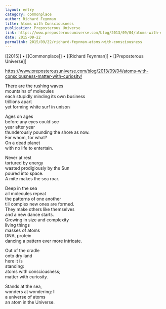 ```yaml
---
layout: entry
category: commonplace
author: Richard Feynman
title: Atoms with Consciousness
publication: Preposterous Universe
link: https://www.preposterousuniverse.com/blog/2013/09/04/atoms-with-consciousness-matter-with-curiosity/
date: 2015-09-22
permalink: 2015/09/22/richard-feynman-atoms-with-consciousness
---
```


[[2015]] • [[Commonplace]] • [[Richard Feynman]] • [[Preposterous Universe]]

https://www.preposterousuniverse.com/blog/2013/09/04/atoms-with-consciousness-matter-with-curiosity/

There are the rushing waves
<br>mountains of molecules
<br>each stupidly minding its own business
<br>trillions apart
<br>yet forming white surf in unison 

Ages on ages
<br>before any eyes could see
<br>year after year
<br>thunderously pounding the shore as now.
<br>For whom, for what?
<br>On a dead planet
<br>with no life to entertain. 

Never at rest
<br>tortured by energy
<br>wasted prodigiously by the Sun
<br>poured into space.
<br>A mite makes the sea roar. 

Deep in the sea
<br>all molecules repeat
<br>the patterns of one another
<br>till complex new ones are formed.
<br>They make others like themselves
<br>and a new dance starts.
<br>Growing in size and complexity
<br>living things
<br>masses of atoms
<br>DNA, protein
<br>dancing a pattern ever more intricate. 

Out of the cradle
<br>onto dry land
<br>here it is
<br>standing:
<br>atoms with consciousness;
<br>matter with curiosity. 

Stands at the sea,
<br>wonders at wondering: I
<br>a universe of atoms
<br>an atom in the Universe.
